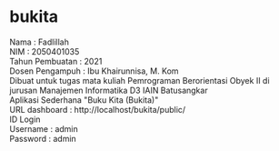 # bukita<br>
Nama : Fadlillah<br>
NIM : 2050401035<br>
Tahun Pembuatan : 2021<br>
Dosen Pengampuh : Ibu Khairunnisa, M. Kom<br>
Dibuat untuk tugas mata kuliah Pemrograman Berorientasi Obyek II di jurusan Manajemen Informatika D3 IAIN Batusangkar<br>
Aplikasi Sederhana "Buku Kita (Bukita)"<br>
URL dashboard : http://localhost/bukita/public/<br>
ID Login<br>
Username : admin<br>
Password : admin<br>
